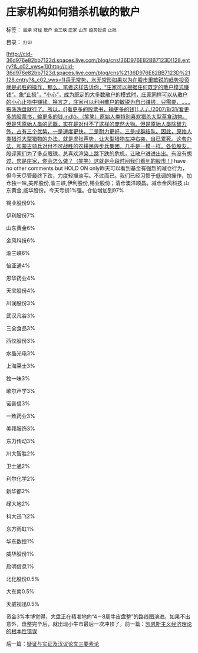 # 庄家机构如何猎杀机敏的散户

标签： `股票` `财经` `散户` `渝三峡` `庄家` `山东` `趋势投资` `止损` 

目录： `打印`

[http://cid-36d976e82bb7123d.spaces.live.com/blog/cns!36D976E82BB7123D!128.entry?&_c02_vws=1](http://cid-36d976e82bb7123d.spaces.live.com/blog/cns%2136D976E82BB7123D%21128.entry?&_c02_vws=1)兵无常势，水无常形如果以为在股市里敏锐的趋势投资就是必胜的操作，那么，笔者这样告诉你，“庄家可以根据任何既定的散户模式赚钱”。象“止损”，“小心”，成为既定的大多数散户的模式时，庄家同样可以从散户的小心止损中赚钱。换言之，庄家可以利用散户的敏锐为自已赚钱，只需要，……振荡洗盘就行了。所以，《[看更多的股票书，输更多的钱](../../../2007/8/31/看更多的股票书，输更多的钱.md)》。（笑笑）原始人类特别喜欢猎杀大型草食动物。但是凭原始人类的武器，实在是对付不了这样的庞然大物。但是原始人类除智力外，占有三个优势，一是速度更快，二是耐力更好，三是成群结队。因此，原始人类猎杀大型猎物的办法，就是虚张声势，让大型猎物左冲右突，自已累死。这套办法，和蒙古骑兵对付不可战胜的农耕民族步兵集团，几乎是一模一样。各位股友，股评家们为了多点眼球，总喜欢渲染上跳下跌的危机，让散户进进出出。有没有想过，您是庄家，你会怎么做？（笑笑）这就是今段时间我们看到的股市！I have no other comments but HOLD ON only昨天可以看到基金有强烈的减仓行为，但今天尽管最终下跌，力度轻描淡写。不过而已。我们已经习惯于低调的操作，加仓独一味,美邦股份,渝三峡,伊利股份,锡业股份；清仓澳洋顺昌。减仓金风科技,山东黄金,威华股份。今天亏损1%强。仓位增加到97%

锡业股份9%

伊利股份7%

山东黄金6%

金风科技6%

渝三峡6%

怡亚通4%

恩华药业4%

天宝股份4%

川润股份3%

武汉凡谷3%

三全食品3%

西仪股份3%

水晶光电3%

上海莱士3%

独一味3%

歌尔声学3%

诺普信3%

一致药业3%

美邦服饰3%

东力传动3%

川大智胜2%

卫士通2%

利尔化学2%

新华都2%

绿大地2%

科大迅飞2%

东方雨虹1%

华东数控1%

威华股份1%

启明信息1%

北化股份0.5%

大东南0.5%

天威视迅0.5%

资金3%本博觉得，大盘正在精准地向“4－8周牛皮盘整”的路线图演进。如果不出意外，盘整完毕后，就出现小牛市最后一次冲顶了。前一篇：[凯恩斯主义经济理论的根本性错误](../../../2009/5/20/凯恩斯主义经济理论的根本性错误.md)

后一篇：[疑证与实证及汉议论文三要素论](../../../2009/5/20/疑证与实证及汉议论文三要素论.md)